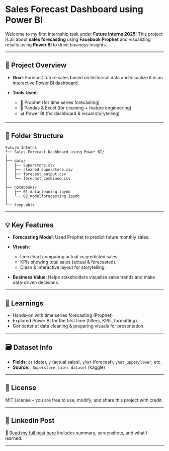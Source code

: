 # Sales Forecast Dashboard using Power BI

Welcome to my first internship task under **Future Interns 2025**!
This project is all about **sales forecasting** using **Facebook Prophet** and visualizing results using **Power BI** to drive business insights.

---

## 🚀 Project Overview

* **Goal**: Forecast future sales based on historical data and visualize it in an interactive Power BI dashboard.
* **Tools Used**:

  * 🧠 Prophet (for time series forecasting)
  * 🧹 Pandas & Excel (for cleaning + feature engineering)
  * 📊 Power BI (for dashboard & visual storytelling)

---

## 📂 Folder Structure

```
Future Interns
└── Sales Forecast Dashboard using Power BI/
│
├── data/
│   ├── Superstore.csv
│   ├── cleaned_superstore.csv
│   ├── forecast_output.csv
│   └── forecast_combined.csv
│
├── notebooks/
│   ├── 01_datacleaning.ipynb
│   └── 02_modelforecasting.ipynb
│
└── temp.pbix 
```

---

## 💡 Key Features

* **Forecasting Model**: Used Prophet to predict future monthly sales.
* **Visuals**:

  * Line chart comparing actual vs predicted sales.
  * KPIs showing total sales (actual & forecasted).
  * Clean & interactive layout for storytelling.
* **Business Value**: Helps stakeholders visualize sales trends and make data-driven decisions.

---

## 🧠 Learnings

* Hands-on with time series forecasting (Prophet)
* Explored Power BI for the first time (filters, KPIs, formatting).
* Got better at data cleaning & preparing visuals for presentation.

---


## 🗃 Dataset Info

* **Fields**: `ds` (date), `y` (actual sales), `yhat` (forecast), `yhat_upper/lower`, etc.
* **Source**: ` Superstore sales dataset` (kaggle)

---

## 🧾 License

MIT License – you are free to use, modify, and share this project with credit.

---

## 🔗 LinkedIn Post

📌 [Read my full post here](#) 
Includes summary, screenshots, and what I learned.

---
